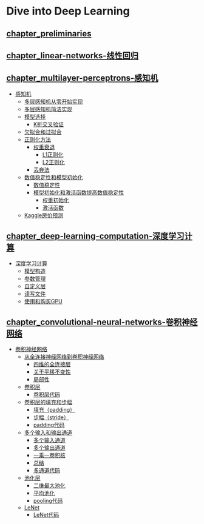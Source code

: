 <!--
 * @Author       : JonnyZhang 71881972+jonnyzhang02@users.noreply.github.com
 * @LastEditTime : 2023-07-24 11:38
 * @FilePath     : \d2l-zh-pytorch\README.md
 * 
 * coded by ZhangYang@BUPT, my email is zhangynag0207@bupt.edu.cn
-->
# Dive into Deep Learning

## [chapter_preliminaries](./chapter_preliminaries/linear-algebra.ipynb)

## [chapter_linear-networks-线性回归](./chapter_linear-networks/.md)

## [chapter_multilayer-perceptrons-感知机](./chapter_multilayer-perceptrons/.md/)

- [感知机](./chapter_multilayer-perceptrons/.md#%E6%84%9F%E7%9F%A5%E6%9C%BA)
    - [多层感知机从零开始实现](./chapter_multilayer-perceptrons/.md#%E5%A4%9A%E5%B1%82%E6%84%9F%E7%9F%A5%E6%9C%BA%E4%BB%8E%E9%9B%B6%E5%BC%80%E5%A7%8B%E5%AE%9E%E7%8E%B0)
    - [多层感知机简洁实现](./chapter_multilayer-perceptrons/.md#%E5%A4%9A%E5%B1%82%E6%84%9F%E7%9F%A5%E6%9C%BA%E7%AE%80%E6%B4%81%E5%AE%9E%E7%8E%B0)
    - [模型选择](./chapter_multilayer-perceptrons/.md#%E6%A8%A1%E5%9E%8B%E9%80%89%E6%8B%A9)
        - [K折交叉验证](./chapter_multilayer-perceptrons/.md#k%E6%8A%98%E4%BA%A4%E5%8F%89%E9%AA%8C%E8%AF%81)
    - [欠拟合和过拟合](./chapter_multilayer-perceptrons/.md#%E6%AC%A0%E6%8B%9F%E5%90%88%E5%92%8C%E8%BF%87%E6%8B%9F%E5%90%88)
    - [正则化方法](./chapter_multilayer-perceptrons/.md#%E6%AD%A3%E5%88%99%E5%8C%96%E6%96%B9%E6%B3%95)
        - [权重衰退](./chapter_multilayer-perceptrons/.md#%E6%9D%83%E9%87%8D%E8%A1%B0%E9%80%80)
            - [L1正则化](./chapter_multilayer-perceptrons/.md#l1%E6%AD%A3%E5%88%99%E5%8C%96)
            - [L2正则化](./chapter_multilayer-perceptrons/.md#l2%E6%AD%A3%E5%88%99%E5%8C%96)
        - [丢弃法](./chapter_multilayer-perceptrons/.md#%E4%B8%A2%E5%BC%83%E6%B3%95)
    - [数值稳定性和模型初始化](./chapter_multilayer-perceptrons/.md#%E6%95%B0%E5%80%BC%E7%A8%B3%E5%AE%9A%E6%80%A7%E5%92%8C%E6%A8%A1%E5%9E%8B%E5%88%9D%E5%A7%8B%E5%8C%96)
        - [数值稳定性](./chapter_multilayer-perceptrons/.md#%E6%95%B0%E5%80%BC%E7%A8%B3%E5%AE%9A%E6%80%A7)
        - [模型初始化和激活函数提高数值稳定性](./chapter_multilayer-perceptrons/.md#%E6%A8%A1%E5%9E%8B%E5%88%9D%E5%A7%8B%E5%8C%96%E5%92%8C%E6%BF%80%E6%B4%BB%E5%87%BD%E6%95%B0%E6%8F%90%E9%AB%98%E6%95%B0%E5%80%BC%E7%A8%B3%E5%AE%9A%E6%80%A7)
            - [权重初始化](./chapter_multilayer-perceptrons/.md#%E6%9D%83%E9%87%8D%E5%88%9D%E5%A7%8B%E5%8C%96)
            - [激活函数](./chapter_multilayer-perceptrons/.md#%E6%BF%80%E6%B4%BB%E5%87%BD%E6%95%B0)
    - [Kaggle房价预测](./chapter_multilayer-perceptrons/.md#kaggle%E6%88%BF%E4%BB%B7%E9%A2%84%E6%B5%8B)

## [chapter_deep-learning-computation-深度学习计算](./chapter_deep-learning-computation/.md)

- [深度学习计算](./chapter_deep-learning-computation/.md#%E6%B7%B1%E5%BA%A6%E5%AD%A6%E4%B9%A0%E8%AE%A1%E7%AE%97)
    - [模型构造](./chapter_deep-learning-computation/.md#%E6%A8%A1%E5%9E%8B%E6%9E%84%E9%80%A0)
    - [参数管理](./chapter_deep-learning-computation/.md#%E5%8F%82%E6%95%B0%E7%AE%A1%E7%90%86)
    - [自定义层](./chapter_deep-learning-computation/.md#%E8%87%AA%E5%AE%9A%E4%B9%89%E5%B1%82)
    - [读写文件](./chapter_deep-learning-computation/.md#%E8%AF%BB%E5%86%99%E6%96%87%E4%BB%B6)
    - [使用和购买GPU](./chapter_deep-learning-computation/.md#%E4%BD%BF%E7%94%A8%E5%92%8C%E8%B4%AD%E4%B9%B0gpu)

## [chapter_convolutional-neural-networks-卷积神经网络](./chapter_convolutional-neural-networks/.md)  

- [卷积神经网络](./chapter_convolutional-neural-networks/.md#%E5%8D%B7%E7%A7%AF%E7%A5%9E%E7%BB%8F%E7%BD%91%E7%BB%9C)
    - [从全连接神经网络到卷积神经网络](./chapter_convolutional-neural-networks/.md#%E4%BB%8E%E5%85%A8%E8%BF%9E%E6%8E%A5%E7%A5%9E%E7%BB%8F%E7%BD%91%E7%BB%9C%E5%88%B0%E5%8D%B7%E7%A7%AF%E7%A5%9E%E7%BB%8F%E7%BD%91%E7%BB%9C)
        - [四维的全连接层](./chapter_convolutional-neural-networks/.md#%E5%9B%9B%E7%BB%B4%E7%9A%84%E5%85%A8%E8%BF%9E%E6%8E%A5%E5%B1%82)
        - [关于平移不变性](./chapter_convolutional-neural-networks/.md#%E5%85%B3%E4%BA%8E%E5%B9%B3%E7%A7%BB%E4%B8%8D%E5%8F%98%E6%80%A7)
        - [局部性](./chapter_convolutional-neural-networks/.md#%E5%B1%80%E9%83%A8%E6%80%A7)
    - [卷积层](./chapter_convolutional-neural-networks/.md#%E5%8D%B7%E7%A7%AF%E5%B1%82)
        - [卷积层代码](./chapter_convolutional-neural-networks/.md#%E5%8D%B7%E7%A7%AF%E5%B1%82%E4%BB%A3%E7%A0%81)
    - [卷积层的填充和步幅](./chapter_convolutional-neural-networks/.md#%E5%8D%B7%E7%A7%AF%E5%B1%82%E7%9A%84%E5%A1%AB%E5%85%85%E5%92%8C%E6%AD%A5%E5%B9%85)
        - [填充（padding）](./chapter_convolutional-neural-networks/.md#%E5%A1%AB%E5%85%85padding)
        - [步幅（stride）](./chapter_convolutional-neural-networks/.md#%E6%AD%A5%E5%B9%85stride)
        - [padding代码](./chapter_convolutional-neural-networks/.md#padding%E4%BB%A3%E7%A0%81)
    - [多个输入和输出通道](./chapter_convolutional-neural-networks/.md#%E5%A4%9A%E4%B8%AA%E8%BE%93%E5%85%A5%E5%92%8C%E8%BE%93%E5%87%BA%E9%80%9A%E9%81%93)
        - [多个输入通道](./chapter_convolutional-neural-networks/.md#%E5%A4%9A%E4%B8%AA%E8%BE%93%E5%85%A5%E9%80%9A%E9%81%93)
        - [多个输出通道](./chapter_convolutional-neural-networks/.md#%E5%A4%9A%E4%B8%AA%E8%BE%93%E5%87%BA%E9%80%9A%E9%81%93)
        - [一乘一卷积核](./chapter_convolutional-neural-networks/.md#%E4%B8%80%E4%B9%98%E4%B8%80%E5%8D%B7%E7%A7%AF%E6%A0%B8)
        - [总结](./chapter_convolutional-neural-networks/.md#%E6%80%BB%E7%BB%93)
        - [多通道代码](./chapter_convolutional-neural-networks/.md#%E5%A4%9A%E9%80%9A%E9%81%93%E4%BB%A3%E7%A0%81)
    - [池化层](./chapter_convolutional-neural-networks/.md#%E6%B1%A0%E5%8C%96%E5%B1%82)
        - [二维最大池化](./chapter_convolutional-neural-networks/.md#%E4%BA%8C%E7%BB%B4%E6%9C%80%E5%A4%A7%E6%B1%A0%E5%8C%96)
        - [平均池化](./chapter_convolutional-neural-networks/.md#%E5%B9%B3%E5%9D%87%E6%B1%A0%E5%8C%96)
        - [pooling代码](./chapter_convolutional-neural-networks/.md#pooling%E4%BB%A3%E7%A0%81)
    - [LeNet](./chapter_convolutional-neural-networks/.md#lenet)
        - [LeNet代码](./chapter_convolutional-neural-networks/.md#lenet%E4%BB%A3%E7%A0%81)





